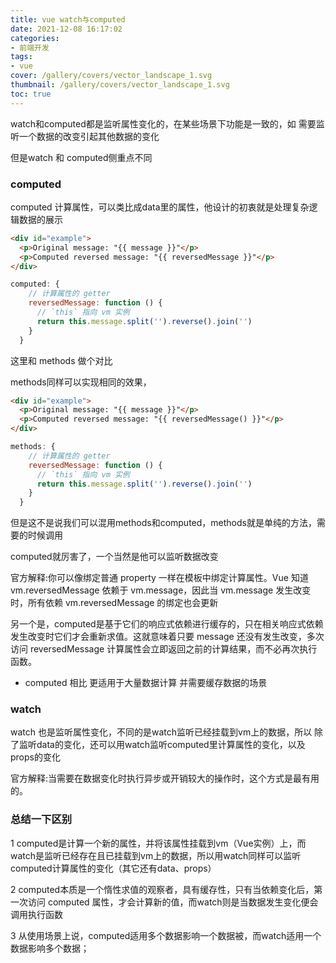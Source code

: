 ```yaml
---
title: vue watch与computed
date: 2021-12-08 16:17:02
categories:
- 前端开发
tags: 
- vue
cover: /gallery/covers/vector_landscape_1.svg
thumbnail: /gallery/covers/vector_landscape_1.svg
toc: true
---
```


watch和computed都是监听属性变化的，在某些场景下功能是一致的，如 需要监听一个数据的改变引起其他数据的变化

但是watch 和 computed侧重点不同

<!-- more -->

### computed

computed 计算属性，可以类比成data里的属性，他设计的初衷就是处理复杂逻辑数据的展示

```html
<div id="example">
  <p>Original message: "{{ message }}"</p>
  <p>Computed reversed message: "{{ reversedMessage }}"</p>
</div>
```
```js
computed: {
    // 计算属性的 getter
    reversedMessage: function () {
      // `this` 指向 vm 实例
      return this.message.split('').reverse().join('')
    }
  }
```

这里和 methods 做个对比

methods同样可以实现相同的效果，

```html
<div id="example">
  <p>Original message: "{{ message }}"</p>
  <p>Computed reversed message: "{{ reversedMessage() }}"</p>
</div>
```
```js
methods: {
    // 计算属性的 getter
    reversedMessage: function () {
      // `this` 指向 vm 实例
      return this.message.split('').reverse().join('')
    }
  }
```

但是这不是说我们可以混用methods和computed，methods就是单纯的方法，需要的时候调用

computed就厉害了，一个当然是他可以监听数据改变

官方解释:你可以像绑定普通 property 一样在模板中绑定计算属性。Vue 知道 vm.reversedMessage 依赖于 vm.message，因此当 vm.message 发生改变时，所有依赖 vm.reversedMessage 的绑定也会更新

另一个是，computed是基于它们的响应式依赖进行缓存的，只在相关响应式依赖发生改变时它们才会重新求值。这就意味着只要 message 还没有发生改变，多次访问 reversedMessage 计算属性会立即返回之前的计算结果，而不必再次执行函数。

- computed 相比 更适用于大量数据计算 并需要缓存数据的场景

### watch

watch 也是监听属性变化，不同的是watch监听已经挂载到vm上的数据，所以 除了监听data的变化，还可以用watch监听computed里计算属性的变化，以及props的变化

官方解释:当需要在数据变化时执行异步或开销较大的操作时，这个方式是最有用的。

### 总结一下区别

1 computed是计算一个新的属性，并将该属性挂载到vm（Vue实例）上，而watch是监听已经存在且已挂载到vm上的数据，所以用watch同样可以监听computed计算属性的变化（其它还有data、props） 

2 computed本质是一个惰性求值的观察者，具有缓存性，只有当依赖变化后，第一次访问 computed 属性，才会计算新的值，而watch则是当数据发生变化便会调用执行函数

3 从使用场景上说，computed适用多个数据影响一个数据被，而watch适用一个数据影响多个数据；







